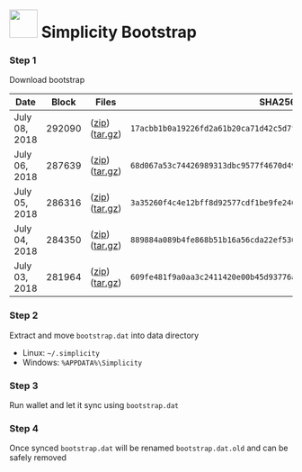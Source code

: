 # <img src="https://i.imgur.com/EVMMO6N.jpg" width="50"> Simplicity Bootstrap

### Step 1
Download bootstrap

| Date  | Block | Files | SHA256 |
| --- | --- | --- | --- |
| July 08, 2018 | 292090 | ([zip](https://transfer.sh/14IFXe/bootstrap.zip)) ([tar.gz](https://transfer.sh/15bhrZ/bootstrap.tar.gz)) | `17acbb1b0a19226fd2a61b20ca71d42c5d7f749545389c08bea21395e5a2decd` |
| July 06, 2018 | 287639 | ([zip](https://transfer.sh/eP6f5/bootstrap.zip)) ([tar.gz](https://transfer.sh/bFzga/bootstrap.tar.gz)) | `68d067a53c74426989313dbc9577f4670d49b7db8a9ffde33d72c0690fa91d16` |
| July 05, 2018 | 286316 | ([zip](https://transfer.sh/zVOHx/bootstrap.zip)) ([tar.gz](https://transfer.sh/8psJT/bootstrap.tar.gz)) | `3a35260f4c4e12bff8d92577cdf1be9fe2467f6390eb66ea90989f4702200b21` |
| July 04, 2018 | 284350 | ([zip](https://transfer.sh/6yps9/bootstrap.zip)) ([tar.gz](https://transfer.sh/efrEa/bootstrap.tar.gz)) | `889884a089b4fe868b51b16a56cda22ef536a5eeb056ec424fffcb9d807ebe53` |
| July 03, 2018 | 281964 | ([zip](https://transfer.sh/7Zpgp/bootstrap.zip)) ([tar.gz](https://transfer.sh/4Y5Gd/bootstrap.tar.gz)) | `609fe481f9a0aa3c2411420e00b45d93776a3fa6af1c8da65df59334f70c56b8` |

### Step 2
Extract and move `bootstrap.dat` into data directory

* Linux: `~/.simplicity`
* Windows: `%APPDATA%\Simplicity`

### Step 3
Run wallet and let it sync using `bootstrap.dat`

### Step 4
Once synced `bootstrap.dat` will be renamed `bootstrap.dat.old` and can be safely removed
